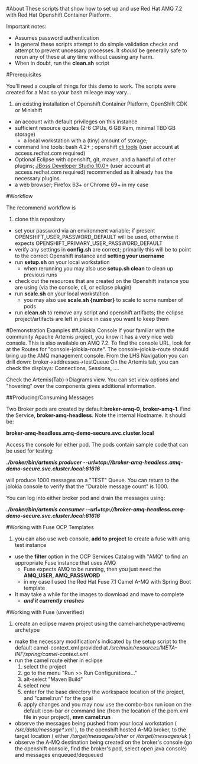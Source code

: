 #About
These scripts that show how to set up and use Red Hat AMQ 7.2 with Red Hat Openshift Container Platform.

Important notes: 
- Assumes password authentication
- In general these scripts attempt to do simple validation checks and attempt to prevent uncessary processes. It _should_ be generally safe to rerun any of these at any time without causing any harm.
- When in doubt, run the **clean.sh** script

#Prerequisites

You'll need a couple of things for this demo to work. The scripts were created for a Mac so your bash mileage may vary...

1. an existing installation of Openshift Container Platform, OpenShift CDK or Minishift
- an account with default privileges on this instance
- sufficient resource quotes (2-6 CPUs, 6 GB Ram, minimal TBD GB storage)
	- a local workstation with a (tiny) amount of storage;
- command line tools: bash 4.2+ ; openshift [cli tools](https://access.redhat.com/downloads/content/290/ver=3.11/rhel---7/3.11.16/x86_64/product-software) (user account at access.redhat.com required)
- Optional Eclipse with openshift, git, maven, and a handful of other plugins; [JBoss Developer Studio 10.0+](http://developers.redhat.com/products/devstudio/download/) (user account at access.redhat.com required) recommended as it already has the necessary plugins
- a web browser; Firefox 63+ or Chrome 69+ in my case

#Workflow

The recommend workflow is

1. clone this repository
- set your password via an environment variable; if present OPENSHIFT_USER_PASSWORD_DEFAULT will be used, otherwise it expects OPENSHIFT_PRIMARY_USER_PASSWORD_DEFAULT
- verify any settings in **config.sh** are correct; primarily this will be to point to the correct Openshift instance and **setting your username**
- run **setup.sh** on your local workstation
	- when rerunning you may also use **setup.sh clean** to clean up previous runs
- check out the resources that are created on the Openshift instance you are using (via the console, cli, or eclipse plugin)
- run **scale.sh** on your local workstation
	- you may also use **scale.sh {number}** to scale to some number of pods
- run **clean.sh** to remove any script and openshift artifacts; the eclipse project/artifacts are left in place in case you want to keep them

#Demonstration Examples
##Jolokia Console
If your familiar with the community Apache Artemis project, you know it has a very nice web console. This is also available on AMQ 7.2. To find the console URL, look for at the Routes for "console-jolokia-route". The console-jolokia-route should bring up the AMQ management console.
From the LHS Navigation you can drill down: broker->addresses->testQueue
On the Artemis tab, you can check the displays: Connections, Sessions, .... 

Check the Artemis(Tab)->Diagrams view. You can set view options and "hovering" over the components gives additional information.

##Producing/Consuming Messages

Two Broker pods are created by default:**broker-amq-0**, **broker-amq-1**. Find the Service, **broker-amq-headless**. Note the internal Hostname. It should be:

**broker-amq-headless.amq-demo-secure.svc.cluster.local**

Access the console for either pod. The pods contain sample code that can be used for testing:

**_./broker/bin/artemis producer --url=tcp://broker-amq-headless.amq-demo-secure.svc.cluster.local:61616_**

will produce 1000 messages on a "TEST" Queue. You can return to the jolokia console to verify that the "Durable message count" is 1000.

You can log into either broker pod and drain the messages using:

**_./broker/bin/artemis consumer --url=tcp://broker-amq-headless.amq-demo-secure.svc.cluster.local:61616_**


#Working with Fuse OCP Templates
1. you can also use web console, **add to project** to create a fuse with amq test instance
- use the **filter** option in the OCP Services Catalog with "AMQ" to find an appropriate Fuse instance that uses AMQ
	- Fuse expects AMQ to be running, then you just need the **AMQ\_USER, AMQ\_PASSWORD**
	- in my case I used the Red Hat Fuse 7.1 Camel A-MQ with Spring Boot template
- It may take a while for the images to download and mave to complete
	- ***and it currently crashes***


#Working with Fuse (unverified)
1. create an eclipse maven project using the camel-archetype-activemq archetype
- make the necessary modification's indicated by the setup script to the default camel-context.xml provided at *<the project location on disk>/src/main/resources/META-INF/spring/camel-context.xml*
- run the camel route
  either in eclipse
    1. select the project
    2. go to the menu "Run >> Run Configurations..."
    3. alt-select "Maven Build"
    4. select new
    5. enter for the base directory the workspace location of the project, and "camel:run" for the goal
    6. apply changes and you may now use the combo-box run icon on the default icon-bar
  or command line (from the location of the pom.xml file in your project), **mvn camel:run**
- observe the messages being pushed from your local workstation ( *<the project location on disk>/src/data/message&ast;.xml* ), to the openshift hosted A-MQ broker, to the target location ( either *<the project location on disk>/target/messages/other* or *<the project location on disk>/target/messages/uk* )
- observe the A-MQ destination being created on the broker's console (go the openshift console, find the broker's pod, select open java console) and messages enqueued/dequeued

